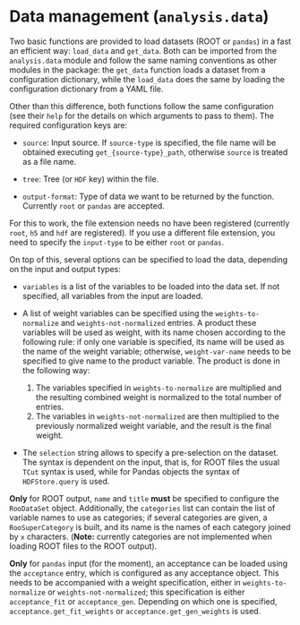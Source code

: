 # Data management (`analysis.data`)

Two basic functions are provided to load datasets (ROOT or `pandas`) in a fast an efficient way: `load_data` and `get_data`.
Both can be imported from the `analysis.data` module and follow the same naming conventions as other modules in the package:
the `get_data` function loads a dataset from a configuration dictionary, while the `load_data` does the same by loading the configuration dictionary from a YAML file.

Other than this difference, both functions follow the same configuration (see their `help` for the details on which arguments to pass to them).
The required configuration keys are:

  + `source`: Input source.
  If `source-type` is specified, the file name will be obtained executing `get_{source-type}_path`, otherwise `source` is treated as a file name.
  
  + `tree`: Tree (or `HDF` key) within the file.
  
  + `output-format`: Type of data we want to be returned by the function.
    Currently `root` or `pandas` are accepted.

For this to work, the file extension needs no have been registered (currently `root`, `h5` and `hdf` are registered).
If you use a different file extension, you need to specify the `input-type` to be either `root` or `pandas`.

On top of this, several options can be specified to load the data, depending on the input and output types:

  + `variables` is a list of the variables to be loaded into the data set.
  If not specified, all variables from the input are loaded.

  + A list of weight variables can be specified using the `weights-to-normalize` and `weights-not-normalized` entries.
  A product these variables will be used as weight, with its name chosen according to the following rule:
  if only one variable is specified, its name will be used as the name of the weight variable;
  otherwise, `weight-var-name` needs to be specified to give name to the product variable.
  The product is done in the following way:

    1. The variables specified in `weights-to-normalize` are multiplied and the resulting combined weight is normalized
    to the total number of entries.
    2. The variables in `weights-not-normalized` are then multiplied to the previously normalized weight variable, and 
    the result is the final weight.

  + The `selection` string allows to specify a pre-selection on the dataset.
  The syntax is dependent on the input, that is, for ROOT files the usual `TCut` syntax is used, while for Pandas objects the syntax of `HDFStore.query` is used.

**Only** for ROOT output, `name` and `title` **must** be specified to configure the `RooDataSet` object.
Additionally, the `categories` list can contain the list of variable names to use as categories;
if several categories are given, a `RooSuperCategory` is built, and its name is the names of each category joined by `x` characters.
(**Note:** currently categories are not implemented when loading ROOT files to the ROOT output).

**Only** for `pandas` input (for the moment), an acceptance can be loaded using the `acceptance` entry, which is configured as any acceptance object.
This needs to be accompanied with a weight specification, either in `weights-to-normalize` or `weights-not-normalized`;
this specification is either `acceptance_fit` or `acceptance_gen`.
Depending on which one is specified, `acceptance.get_fit_weights` or `acceptance.get_gen_weights` is used.
